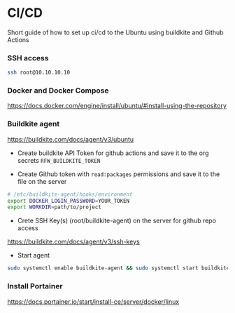 # CI/CD

Short guide of how to set up ci/cd to the Ubuntu using buildkite and Github Actions

### SSH access

```bash
ssh root@10.10.10.10
```

### Docker and Docker Compose

https://docs.docker.com/engine/install/ubuntu/#install-using-the-repository

### Buildkite agent

https://buildkite.com/docs/agent/v3/ubuntu

- Create buildkite API Token for github actions and save it to the org secrets `RFW_BUILDKITE_TOKEN`

- Create Github token with `read:packages` permissions and save it to the file on the server

```bash
# /etc/buildkite-agent/hooks/environment
export DOCKER_LOGIN_PASSWORD=YOUR_TOKEN
export WORKDIR=path/to/project
```

- Crete SSH Key(s) (root/buildkite-agent) on the server for github repo access

https://buildkite.com/docs/agent/v3/ssh-keys


- Start agent

```bash
sudo systemctl enable buildkite-agent && sudo systemctl start buildkite-agent
```

### Install Portainer

https://docs.portainer.io/start/install-ce/server/docker/linux
